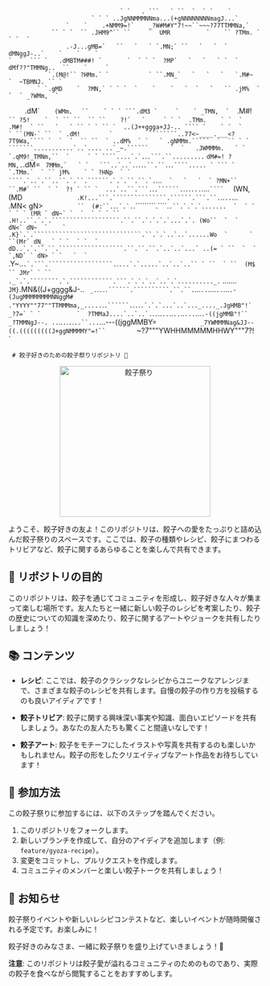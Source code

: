                                    ` `   . ```   ` ``  `  ` `    `
                           ` ` ` ..JgNNMMMNNma...(+gNNNNNNNNmagJ...`
                    `    `    .+NMM9=!`    _?W#M#Y"7!~~``~~~?77TTMMNa,`
                `` ` `  `` .JHM9^`` ``     `  UMR          `    `` ?TMm. ` ` `  `
                    .-J...gMB=`   ``   `   ` `.MN;` ``   `   `  `    dMNggJ-..`    `    `    `
    `  `  ``` `   .dMBTM###! `       `  ` ` `  ?MP`   `   `   ` `  ` dMf??"TMMNg..  ``    `     `
               `.(M@!`` ?HMm.` `           ` ``.MN_`   `   `   `   `.M#~   `  ~TBMNJ. `` `
            ` `.gMD    `  ?MN,` ` ` `  `    `    `   `  `   `   `` .jM%  `  `  ` _?WMm,  `
   `    `     .dM\` `   ` `(WMm. `    `  ``  ` ``  `` `` ` ` ` ```.dM3 `     `    ` _TMN,  ` ``  `
           ` .M#!` `  `   `` ?5! `   `  ` ``` `  ` `` ``  `` ``    ?!`   `     ` ` `  .TMm.    `
    `  `    .M#!  ` ``   `   ` `` ` ` `` `  ..(J++ggga+JJ-.. ```` `    ` `  `       ` ``(MN-`
     ``  ` .dM!        `          ````````..77<~____.___<?7T9Wa,```` `  `  `  `` ``  ` ..dM%  `
  `   ` .gNMMm.`````  `  `` ` ` ```````...........`..`.... ..`_~.``````      `  `   .JWMMMm.   `
  `  `.qM9!_TMNm,``  `     ` ` ````....`.`.```.``````.```.``.........``````      ` dM#=! ?MN,.
    `.dM=  `` 7MMm,`   ` `   ```..`..`.``.`.`.```.``.``.```.``.````..... ` ``` ` `` ```  `.TMm.`  `
  `` jM%    ` ` ?HNp  ` ` ````.`..`.``..``.`.``.``````.`.`.``.``.`.```...````  `   `   `  ` ?MN+``
  ``.M#` ``  ` `  ?! ` `` `  ...`..``.```.````.```.``````.```.`.`.`...`....` ```` `      `  `(WN,
    (MD `           ` `   .K!...```.```````````````.``````.```.``.`..`..`...` `  `  `     ` ` .MN<
    gN>    `         ``  (#:``.`.```.`.`.```.`````````.````.```.``.`.`.`.......  `  ` `  ` ` ` (MR
  ` dN~` `  `  ` ` ` `` .H!..``.`.`.```````````````````.``.``.`.`.`.`...`.`. (Wo``  `  `        dN<`
    dN~  `    `        .K}`.`.``````````````````````````````.``.`.`..`..`......Wo  `      `   ``(Mr`
    dN_  ` ` `  ` `  ` dD..`.`.``.``.``````````````````.``.``.``.`..`..`...` ..(= ` ``  `  `   `,ND`
  ` dN> ` `   `  ` ```.Y~..``.`.```.``````````````````.``.```...`.`.....`..`..`..`` ` ``  ` ``  (M$
 `` JMr` ` ``  ```  `` ._`.`.````````.`.````````````.```.`.`.`..`..`.`.........._.`` ....... `  JM}
   `.MN&((J+gggg&J-.. ` _.`.`.`.`.``````.``````````.``.``.`...`..`....`..`...`.-(JugMMMMMMMMNNggM#`
    `."YYYY""77""TTMMMma,_.....`.``.``````.``.``.``.``.`.`.`...`..`..._...._.JgHMB"!`        _?7=`
      ` `          `  ?TMMaJ....`..`..`.``.`.`..`..`..`..`..`...`...`.-((jgMMB"!``      `      ` `
                `   `   `_?TMMNgJ--. ..`..`.`.`.`.`..``...`...---((jggMMBY=`        `  `  `
                           `  _7YWMMMNag&JJ--((.(((((((((J+ggNMMMMY"=!``
  `       `  `              `     `  ~?7"""YWHHMMMMMHHWY"""7?!` ` `  `  `  `
                      `  `                                                    `             `  `
     `          `  `                     `  `  `  `     `                `       `  `  `


     # 餃子好きのための餃子祭りリポジトリ 🥟

<p align="center">
  <img src="https://example.com/gyoza-party.gif" alt="餃子祭り" width="300">
</p>

ようこそ、餃子好きの友よ！このリポジトリは、餃子への愛をたっぷりと詰め込んだ餃子祭りのスペースです。ここでは、餃子の種類やレシピ、餃子にまつわるトリビアなど、餃子に関するあらゆることを楽しんで共有できます。

## 🥢 リポジトリの目的

このリポジトリは、餃子を通じてコミュニティを形成し、餃子好きな人々が集まって楽しむ場所です。友人たちと一緒に新しい餃子のレシピを考案したり、餃子の歴史についての知識を深めたり、餃子に関するアートやジョークを共有したりしましょう！

## 📚 コンテンツ

- **レシピ**: ここでは、餃子のクラシックなレシピからユニークなアレンジまで、さまざまな餃子のレシピを共有します。自慢の餃子の作り方を投稿するのも良いアイディアです！

- **餃子トリビア**: 餃子に関する興味深い事実や知識、面白いエピソードを共有しましょう。あなたの友人たちも驚くこと間違いなしです！

- **餃子アート**: 餃子をモチーフにしたイラストや写真を共有するのも楽しいかもしれません。餃子の形をしたクリエイティブなアート作品をお待ちしています！

## 🤝 参加方法

この餃子祭りに参加するには、以下のステップを踏んでください。

1. このリポジトリをフォークします。
2. 新しいブランチを作成して、自分のアイディアを追加します（例: `feature/gyoza-recipe`）。
3. 変更をコミットし、プルリクエストを作成します。
4. コミュニティのメンバーと楽しい餃子トークを共有しましょう！

## 📣 お知らせ

餃子祭りイベントや新しいレシピコンテストなど、楽しいイベントが随時開催される予定です。お楽しみに！

餃子好きのみなさま、一緒に餃子祭りを盛り上げていきましょう！🎉

**注意**: このリポジトリは餃子愛が溢れるコミュニティのためのものであり、実際の餃子を食べながら閲覧することをおすすめします。
